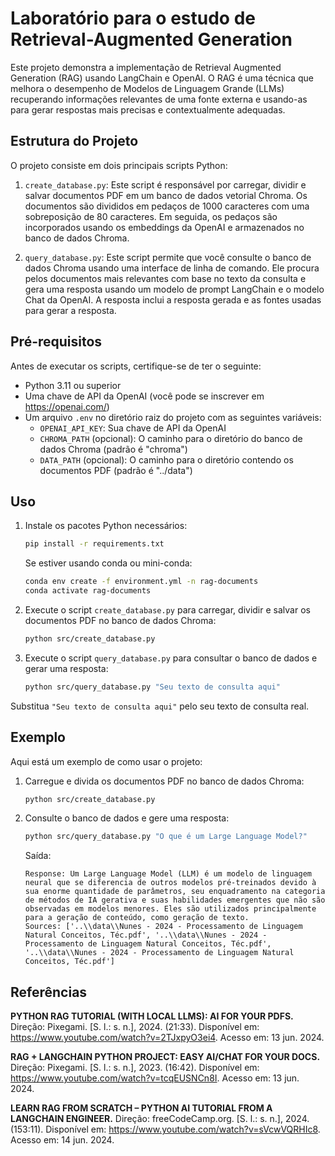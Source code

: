# Laboratório para o estudo de Retrieval-Augmented Generation

Este projeto demonstra a implementação de Retrieval Augmented Generation (RAG) usando LangChain e OpenAI. O RAG é uma técnica que melhora o desempenho de Modelos de Linguagem Grande (LLMs) recuperando informações relevantes de uma fonte externa e usando-as para gerar respostas mais precisas e contextualmente adequadas.

## Estrutura do Projeto

O projeto consiste em dois principais scripts Python:

1. `create_database.py`: Este script é responsável por carregar, dividir e salvar documentos PDF em um banco de dados vetorial Chroma. Os documentos são divididos em pedaços de 1000 caracteres com uma sobreposição de 80 caracteres. Em seguida, os pedaços são incorporados usando os embeddings da OpenAI e armazenados no banco de dados Chroma.

2. `query_database.py`: Este script permite que você consulte o banco de dados Chroma usando uma interface de linha de comando. Ele procura pelos documentos mais relevantes com base no texto da consulta e gera uma resposta usando um modelo de prompt LangChain e o modelo Chat da OpenAI. A resposta inclui a resposta gerada e as fontes usadas para gerar a resposta.

## Pré-requisitos

Antes de executar os scripts, certifique-se de ter o seguinte:

- Python 3.11 ou superior
- Uma chave de API da OpenAI (você pode se inscrever em https://openai.com/)
- Um arquivo `.env` no diretório raiz do projeto com as seguintes variáveis:
  - `OPENAI_API_KEY`: Sua chave de API da OpenAI
  - `CHROMA_PATH` (opcional): O caminho para o diretório do banco de dados Chroma (padrão é "chroma")
  - `DATA_PATH` (opcional): O caminho para o diretório contendo os documentos PDF (padrão é "../data")

## Uso

1. Instale os pacotes Python necessários:

    ```bash
    pip install -r requirements.txt
    ```
    
    Se estiver usando conda ou mini-conda:

    ```bash
    conda env create -f environment.yml -n rag-documents
    conda activate rag-documents
    ```

2. Execute o script `create_database.py` para carregar, dividir e salvar os documentos PDF no banco de dados Chroma:

    ```bash
    python src/create_database.py
    ```

3. Execute o script `query_database.py` para consultar o banco de dados e gerar uma resposta:

    ```bash
    python src/query_database.py "Seu texto de consulta aqui"
    ```

Substitua `"Seu texto de consulta aqui"` pelo seu texto de consulta real.

## Exemplo

Aqui está um exemplo de como usar o projeto:

1. Carregue e divida os documentos PDF no banco de dados Chroma:

    ```bash
    python src/create_database.py
    ```

2. Consulte o banco de dados e gere uma resposta:

    ```bash
    python src/query_database.py "O que é um Large Language Model?"
    ```

    Saída:

    ```
    Response: Um Large Language Model (LLM) é um modelo de linguagem neural que se diferencia de outros modelos pré-treinados devido à sua enorme quantidade de parâmetros, seu enquadramento na categoria de métodos de IA gerativa e suas habilidades emergentes que não são observadas em modelos menores. Eles são utilizados principalmente para a geração de conteúdo, como geração de texto.
    Sources: ['..\\data\\Nunes - 2024 - Processamento de Linguagem Natural Conceitos, Téc.pdf', '..\\data\\Nunes - 2024 - Processamento de Linguagem Natural Conceitos, Téc.pdf', '..\\data\\Nunes - 2024 - Processamento de Linguagem Natural Conceitos, Téc.pdf']
    ```

## Referências

**PYTHON RAG TUTORIAL (WITH LOCAL LLMS): AI FOR YOUR PDFS.** Direção: Pixegami. [S. l.: s. n.], 2024. (21:33). Disponível em: https://www.youtube.com/watch?v=2TJxpyO3ei4. Acesso em: 13 jun. 2024.

**RAG + LANGCHAIN PYTHON PROJECT: EASY AI/CHAT FOR YOUR DOCS.** Direção: Pixegami. [S. l.: s. n.], 2023. (16:42). Disponível em: https://www.youtube.com/watch?v=tcqEUSNCn8I. Acesso em: 13 jun. 2024.

**LEARN RAG FROM SCRATCH – PYTHON AI TUTORIAL FROM A LANGCHAIN ENGINEER.** Direção: freeCodeCamp.org. [S. l.: s. n.], 2024. (153:11). Disponível em: https://www.youtube.com/watch?v=sVcwVQRHIc8. Acesso em: 14 jun. 2024.

